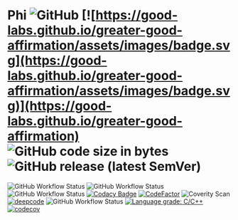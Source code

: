 # Phi ![GitHub](https://img.shields.io/github/license/AMS21/Phi) [![https://good-labs.github.io/greater-good-affirmation/assets/images/badge.svg](https://good-labs.github.io/greater-good-affirmation/assets/images/badge.svg)](https://good-labs.github.io/greater-good-affirmation) ![GitHub code size in bytes](https://img.shields.io/github/languages/code-size/AMS21/Phi) ![GitHub release (latest SemVer)](https://img.shields.io/github/v/release/AMS21/Phi)

![GitHub Workflow Status](https://img.shields.io/github/workflow/status/AMS21/Phi/Linux?label=Linux%20Build)
![GitHub Workflow Status](https://img.shields.io/github/workflow/status/AMS21/Phi/MacOS?label=MacOS%20Build)
![GitHub Workflow Status](https://img.shields.io/github/workflow/status/AMS21/Phi/Windows?label=Windows%20Build)
[![Codacy Badge](https://app.codacy.com/project/badge/Grade/09c3ab7a70ba4a9a95f270707e81b25b)](https://www.codacy.com/manual/AMS21/Phi?utm_source=github.com&amp;utm_medium=referral&amp;utm_content=AMS21/Phi&amp;utm_campaign=Badge_Grade)
[![CodeFactor](https://www.codefactor.io/repository/github/ams21/phi/badge)](https://www.codefactor.io/repository/github/ams21/phi)
![Coverity Scan](https://img.shields.io/coverity/scan/ams21-phi)
[![deepcode](https://www.deepcode.ai/api/gh/badge?key=eyJhbGciOiJIUzI1NiIsInR5cCI6IkpXVCJ9.eyJwbGF0Zm9ybTEiOiJnaCIsIm93bmVyMSI6IkFNUzIxIiwicmVwbzEiOiJQaGkiLCJpbmNsdWRlTGludCI6ZmFsc2UsImF1dGhvcklkIjoxNjg4MSwiaWF0IjoxNTk2NTU0Mzc1fQ.zxM87yHoiFZmvvNMPXRmbOS7T74jlP746b523X3TmPI)](https://www.deepcode.ai/app/gh/AMS21/Phi/_/dashboard?utm_content=gh%2FAMS21%2FPhi)
![GitHub Workflow Status](https://img.shields.io/github/workflow/status/AMS21/Phi/CodeQL?label=CodeQL)
[![Language grade: C/C++](https://img.shields.io/lgtm/grade/cpp/g/AMS21/Phi.svg?logo=lgtm&logoWidth=18)](https://lgtm.com/projects/g/AMS21/Phi/context:cpp)
[![codecov](https://codecov.io/gh/AMS21/Phi/branch/develop/graph/badge.svg)](https://codecov.io/gh/AMS21/Phi)
